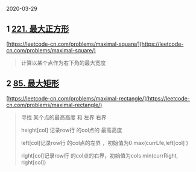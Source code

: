 2020-03-29

## 1 [221. 最大正方形](https://leetcode-cn.com/problems/maximal-square/)

[https://leetcode-cn.com/problems/maximal-square/](https://leetcode-cn.com/problems/maximal-square/)

> 计算以某个点作为右下角的最大宽度

## 2 [85. 最大矩形](https://leetcode-cn.com/problems/maximal-rectangle/)

[https://leetcode-cn.com/problems/maximal-rectangle/](https://leetcode-cn.com/problems/maximal-rectangle/)

> 寻找 某个点的最高高度 和 左界 右界
>
> height\[col\] 记录row行 的col点的 最高高度
>
> left\[col\]记录row行 的col点的左界 ，初始值为0   max\(currLfe,left\[col\] \)
>
> right\[col\]记录row行 的col点的右界，初始值为cols min\(currRight, right\[col\]\)





